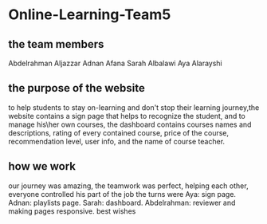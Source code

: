 # Online-Learning-Team5

## the team members 

Abdelrahman Aljazzar
Adnan Afana
Sarah Albalawi
Aya Alarayshi

## the purpose of the website 
to help students to stay on-learning and don't stop their learning journey,the website contains a sign page that helps to recognize the student, and to manage his\her own courses, the dashboard contains courses names and descriptions, rating of every contained course, price of the course, recommendation level, user info, and the name of course teacher.

## how we work
our journey was amazing, the teamwork was perfect, helping each other, everyone controlled his part of the job the turns were
Aya: sign page.
Adnan: playlists page.
Sarah: dashboard.
Abdelrahman: reviewer and making pages responsive.
              best wishes
